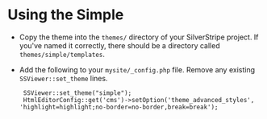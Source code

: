 # Using the Simple 

 * Copy the theme into the `themes/` directory of your SilverStripe project.  If you've named it correctly, there should be a directory called `themes/simple/templates`.
 
 * Add the following to your `mysite/_config.php` file.  Remove any existing `SSViewer::set_theme` lines.

		SSViewer::set_theme("simple");
		HtmlEditorConfig::get('cms')->setOption('theme_advanced_styles', 'highlight=highlight;no-border=no-border,break=break');
